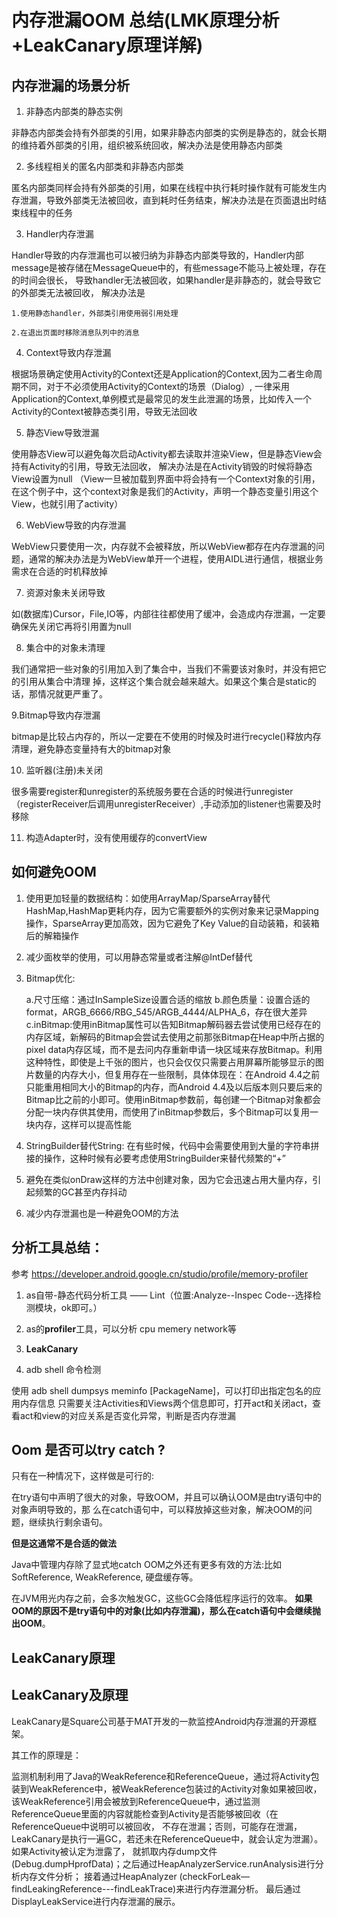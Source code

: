 # 内存泄漏OOM 总结(LMK原理分析+LeakCanary原理详解)

## 内存泄漏的场景分析

1. 非静态内部类的静态实例

非静态内部类会持有外部类的引用，如果非静态内部类的实例是静态的，就会长期的维持着外部类的引用，组织被系统回收，解决办法是使用静态内部类

2. 多线程相关的匿名内部类和非静态内部类

匿名内部类同样会持有外部类的引用，如果在线程中执行耗时操作就有可能发生内存泄漏，导致外部类无法被回收，直到耗时任务结束，解决办法是在页面退出时结束线程中的任务

3. Handler内存泄漏

Handler导致的内存泄漏也可以被归纳为非静态内部类导致的，Handler内部message是被存储在MessageQueue中的，有些message不能马上被处理，存在的时间会很长，
导致handler无法被回收，如果handler是非静态的，就会导致它的外部类无法被回收，
解决办法是   

    1.使用静态handler，外部类引用使用弱引用处理
    
    2.在退出页面时移除消息队列中的消息

4. Context导致内存泄漏

根据场景确定使用Activity的Context还是Application的Context,因为二者生命周期不同，对于不必须使用Activity的Context的场景（Dialog）,
一律采用Application的Context,单例模式是最常见的发生此泄漏的场景，比如传入一个Activity的Context被静态类引用，导致无法回收

5. 静态View导致泄漏

使用静态View可以避免每次启动Activity都去读取并渲染View，但是静态View会持有Activity的引用，导致无法回收，
解决办法是在Activity销毁的时候将静态View设置为null
（View一旦被加载到界面中将会持有一个Context对象的引用，在这个例子中，这个context对象是我们的Activity，声明一个静态变量引用这个View，也就引用了activity）

6. WebView导致的内存泄漏

WebView只要使用一次，内存就不会被释放，所以WebView都存在内存泄漏的问题，通常的解决办法是为WebView单开一个进程，使用AIDL进行通信，根据业务需求在合适的时机释放掉

7. 资源对象未关闭导致

如(数据库)Cursor，File,IO等，内部往往都使用了缓冲，会造成内存泄漏，一定要确保先关闭它再将引用置为null


8. 集合中的对象未清理

我们通常把一些对象的引用加入到了集合中，当我们不需要该对象时，并没有把它的引用从集合中清理 掉，这样这个集合就会越来越大。如果这个集合是static的话，那情况就更严重了。

9.Bitmap导致内存泄漏

bitmap是比较占内存的，所以一定要在不使用的时候及时进行recycle()释放内存清理，避免静态变量持有大的bitmap对象

10. 监听器(注册)未关闭

很多需要register和unregister的系统服务要在合适的时候进行unregister（registerReceiver后调用unregisterReceiver）,手动添加的listener也需要及时移除

11. 构造Adapter时，没有使用缓存的convertView


## 如何避免OOM

1. 使用更加轻量的数据结构：如使用ArrayMap/SparseArray替代HashMap,HashMap更耗内存，因为它需要额外的实例对象来记录Mapping操作，SparseArray更加高效，因为它避免了Key Value的自动装箱，和装箱后的解箱操作
2. 减少面枚举的使用，可以用静态常量或者注解@IntDef替代
3. Bitmap优化:

    a.尺寸压缩：通过InSampleSize设置合适的缩放
    b.颜色质量：设置合适的format，ARGB_6666/RBG_545/ARGB_4444/ALPHA_6，存在很大差异
    c.inBitmap:使用inBitmap属性可以告知Bitmap解码器去尝试使用已经存在的内存区域，新解码的Bitmap会尝试去使用之前那张Bitmap在Heap中所占据的pixel data内存区域，而不是去问内存重新申请一块区域来存放Bitmap。利用这种特性，即使是上千张的图片，也只会仅仅只需要占用屏幕所能够显示的图片数量的内存大小，但复用存在一些限制，具体体现在：在Android 4.4之前只能重用相同大小的Bitmap的内存，而Android 4.4及以后版本则只要后来的Bitmap比之前的小即可。使用inBitmap参数前，每创建一个Bitmap对象都会分配一块内存供其使用，而使用了inBitmap参数后，多个Bitmap可以复用一块内存，这样可以提高性能
    
4. StringBuilder替代String: 在有些时候，代码中会需要使用到大量的字符串拼接的操作，这种时候有必要考虑使用StringBuilder来替代频繁的“+”
5. 避免在类似onDraw这样的方法中创建对象，因为它会迅速占用大量内存，引起频繁的GC甚至内存抖动
6. 减少内存泄漏也是一种避免OOM的方法


## 分析工具总结：
参考 https://developer.android.google.cn/studio/profile/memory-profiler

1. as自带-静态代码分析工具 —— Lint（位置:Analyze--Inspec Code--选择检测模块，ok即可。）
2. as的**profiler**工具，可以分析 cpu memery network等
3. **LeakCanary**

4. adb shell 命令检测

使用 adb shell dumpsys meminfo [PackageName]，可以打印出指定包名的应用内存信息
只需要关注Activities和Views两个信息即可，打开act和关闭act，查看act和view的对应关系是否变化异常，判断是否内存泄漏

## Oom 是否可以try catch ? 

只有在一种情况下，这样做是可行的:

在try语句中声明了很大的对象，导致OOM，并且可以确认OOM是由try语句中的对象声明导致的，那 么在catch语句中，可以释放掉这些对象，解决OOM的问题，继续执行剩余语句。

**但是这通常不是合适的做法**

Java中管理内存除了显式地catch OOM之外还有更多有效的方法:比如SoftReference, WeakReference, 硬盘缓存等。 

在JVM用光内存之前，会多次触发GC，这些GC会降低程序运行的效率。 **如果OOM的原因不是try语句中的对象(比如内存泄漏)，那么在catch语句中会继续抛出OOM**。

## LeakCanary原理

## LeakCanary及原理

LeakCanary是Square公司基于MAT开发的一款监控Android内存泄漏的开源框架。

其工作的原理是：

监测机制利用了Java的WeakReference和ReferenceQueue，通过将Activity包装到WeakReference中，被WeakReference包装过的Activity对象如果被回收，
该WeakReference引用会被放到ReferenceQueue中，通过监测ReferenceQueue里面的内容就能检查到Activity是否能够被回收（在ReferenceQueue中说明可以被回收，
不存在泄漏；否则，可能存在泄漏，LeakCanary是执行一遍GC，若还未在ReferenceQueue中，就会认定为泄漏）。如果Activity被认定为泄露了，
就抓取内存dump文件(Debug.dumpHprofData)；之后通过HeapAnalyzerService.runAnalysis进行分析内存文件分析；
接着通过HeapAnalyzer (checkForLeak—findLeakingReference---findLeakTrace)来进行内存泄漏分析。
最后通过DisplayLeakService进行内存泄漏的展示。




